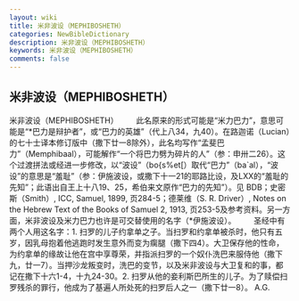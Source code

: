 ```yaml
---
layout: wiki
title: 米非波设（MEPHIBOSHETH）
categories: NewBibleDictionary
description: 米非波设（MEPHIBOSHETH）
keywords: 米非波设（MEPHIBOSHETH）
comments: false
---
```


## 米非波设（MEPHIBOSHETH）



米非波设（MEPHIBOSHETH）
　　此名原来的形式可能是“米力巴力”，意思可能是“*巴力是辩护者”，或“巴力的英雄”（代上八34，九40）。在路迦诺（Lucian）的七十士译本修订版中（撒下廿一8除外），此名均写作“孟斐巴力”（Memphibaal），可能解作“一个将巴力劈为碎片的人”（参：申卅二26）。这个过渡拼法或经进一步修改，以“波设”（bo{s%et[）取代“巴力”（ba`al），“波设”的意思是“羞耻”（参：伊施波设，或撒下十一21的耶路比设，及LXX的“羞耻的先知”；此语出自王上十八19、25，希伯来文原作“巴力的先知”）。见 BDB；史密斯（Smith）, ICC, Samuel, 1899, 页284-5；德莱维（S. R. Driver）, Notes on the Hebrew Text of the Books of Samuel 2, 1913, 页253-5及参考资料。另一方面，米非波设及米力巴力也许是可交替使用的名字（*伊施波设）。
　　圣经中有两个人用这名字：1. 扫罗的儿子约拿单之子。当扫罗和约拿单被杀时，他只有五岁，因乳母抱着他逃跑时发生意外而变为瘸腿（撒下四4）。大卫保存他的性命，为约拿单的缘故让他在宫中享尊荣，并指派扫罗的一个奴仆洗巴来服侍他（撒下九，廿一7）。当押沙龙叛变时，洗巴的变节，以及米非波设与大卫复和的事，都记在撒下十六1-4，十九24-30。2. 扫罗从他的妾利斯巴所生的儿子。为了赎偿扫罗残杀的罪行，他成为了基遍人所处死的扫罗后人之一（撒下廿一8）。
A.G.




